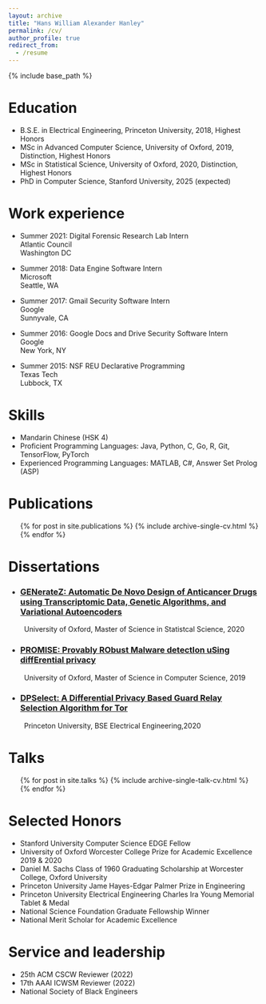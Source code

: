 ```yaml
---
layout: archive
title: "Hans William Alexander Hanley"
permalink: /cv/
author_profile: true
redirect_from:
  - /resume
---
```


{% include base_path %}

Education
======
* B.S.E. in Electrical Engineering,  Princeton University, 2018, Highest Honors
* MSc in Advanced Computer Science, University of Oxford, 2019, Distinction, Highest Honors
* MSc in Statistical Science, University of Oxford, 2020, Distinction, Highest Honors
* PhD in Computer Science, Stanford University, 2025 (expected)

Work experience
======
* Summer 2021: Digital Forensic Research Lab Intern\
Atlantic Council\
Washington DC

* Summer 2018: Data Engine Software Intern\
Microsoft\
Seattle, WA

* Summer 2017: Gmail Security Software Intern\
Google\
Sunnyvale, CA

* Summer 2016: Google Docs and Drive Security Software Intern\
Google\
New York, NY

* Summer 2015: NSF REU Declarative Programming\
Texas Tech\
Lubbock, TX
  
Skills
======
* Mandarin Chinese (HSK 4)
* Proficient Programming Languages: Java, Python, C, Go, R, Git, TensorFlow, PyTorch
* Experienced Programming Languages: MATLAB, C#, Answer Set Prolog (ASP)

Publications
======
  <ul>{% for post in site.publications %}
    {% include archive-single-cv.html %}
  {% endfor %}</ul>
  
Dissertations
======
* <h3 class="archive__item-title" itemprop="headline"><a href="https://hanshanley.github.io/files/generatez_dissertation.pdf">GENerateZ: Automatic De Novo Design of Anticancer Drugs using Transcriptomic Data, Genetic Algorithms, and Variational Autoencoders</a></h3>
&nbsp;&nbsp;&nbsp;&nbsp;&nbsp;&nbsp;&nbsp;&nbsp;University of Oxford, Master of Science in Statistcal Science, 2020

* <h3 class="archive__item-title" itemprop="headline"><a href="https://hanshanley.github.io/files/dpnetwork.pdf">PROMISE: Provably RObust Malware detectIon uSing diffErential privacy</a></h3>
&nbsp;&nbsp;&nbsp;&nbsp;&nbsp;&nbsp;&nbsp;&nbsp;University of Oxford, Master of Science in Computer Science, 2019
* <h3 class="archive__item-title" itemprop="headline"><a href="https://hanshanley.github.io/files/DPSelect.pdf">DPSelect: A Differential Privacy Based Guard Relay Selection Algorithm for Tor</a></h3>
&nbsp;&nbsp;&nbsp;&nbsp;&nbsp;&nbsp;&nbsp;&nbsp;Princeton University, BSE Electrical Engineering,2020

Talks
======
  <ul>{% for post in site.talks %}
    {% include archive-single-talk-cv.html %}
  {% endfor %}</ul>
  
Selected Honors
======
* Stanford University Computer Science EDGE Fellow
* University of Oxford Worcester College Prize for Academic Excellence 2019 & 2020
* Daniel M. Sachs Class of 1960 Graduating Scholarship at Worcester College, Oxford University
* Princeton University Jame Hayes-Edgar Palmer Prize in Engineering
* Princeton University Electrical Engineering Charles Ira Young Memorial Tablet & Medal
* National Science Foundation Graduate Fellowship Winner
* National Merit Scholar for Academic Excellence
  
Service and leadership
======
* 25th ACM CSCW Reviewer (2022)
* 17th AAAI ICWSM Reviewer (2022)
* National Society of Black Engineers 
